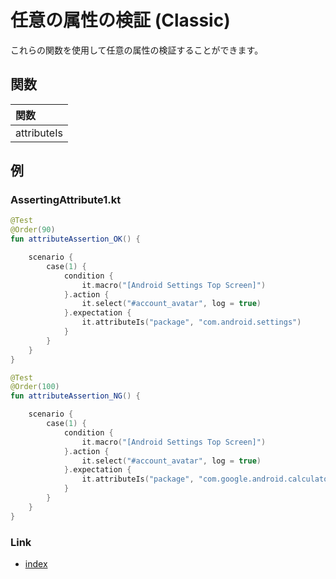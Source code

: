 # 任意の属性の検証 (Classic)

これらの関数を使用して任意の属性の検証することができます。

## 関数

| 関数          |
|:------------|
| attributeIs |

## 例

### AssertingAttribute1.kt

```kotlin
@Test
@Order(90)
fun attributeAssertion_OK() {

    scenario {
        case(1) {
            condition {
                it.macro("[Android Settings Top Screen]")
            }.action {
                it.select("#account_avatar", log = true)
            }.expectation {
                it.attributeIs("package", "com.android.settings")
            }
        }
    }
}

@Test
@Order(100)
fun attributeAssertion_NG() {

    scenario {
        case(1) {
            condition {
                it.macro("[Android Settings Top Screen]")
            }.action {
                it.select("#account_avatar", log = true)
            }.expectation {
                it.attributeIs("package", "com.google.android.calculator")
            }
        }
    }
}
```

### Link

- [index](../../../index_ja.md)

